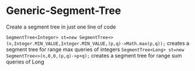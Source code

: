 # Generic-Segment-Tree
Create a segment tree in just one line of code

```SegmentTree<Integer> st=new SegmentTree<>(n,Integer.MIN_VALUE,Integer.MIN_VALUE,(p,q)->Math.max(p,q));``` creates a segment tree for range max queries of integers
```SegmentTree<Long> st=new SegmentTree<>(n,0,0,(p,q)->p+q);``` creates a segment tree for range sum queries of Long 
